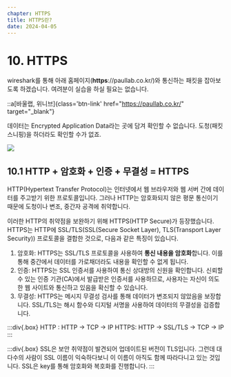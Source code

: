 ```yaml
---
chapter: HTTPS
title: HTTPS란?
date: 2024-04-05
---
```

# 10. HTTPS

wireshark를 통해 아래 홈페이지(**https**://paullab.co.kr/)와 통신하는 패킷을 잡아보도록 하겠습니다. 여려분이 실습을 하실 필요는 없습니다.

::a[바울랩, 위니브]{class='btn-link' href="https://paullab.co.kr/" target="\_blank"}

데이터는 Encrypted Application Data라는 곳에 담겨 확인할 수 없습니다. 도청(패킷 스니핑)을 하더라도 확인할 수가 없죠.

![](/images/basecamp-network/chapter10-1-1.png)

## 10.1 HTTP + 암호화 + 인증 + 무결성 = HTTPS

HTTP(Hypertext Transfer Protocol)는 인터넷에서 웹 브라우저와 웹 서버 간에 데이터를 주고받기 위한 프로토콜입니다. 그러나 HTTP는 암호화되지 않은 평문 통신이기 때문에 도청이나 변조, 중간자 공격에 취약합니다.

이러한 HTTP의 취약점을 보완하기 위해 HTTPS(HTTP Secure)가 등장했습니다. HTTPS는 HTTP에 SSL/TLS(SSL(Secure Socket Layer), TLS(Transport Layer Security)) 프로토콜을 결합한 것으로, 다음과 같은 특징이 있습니다.

1. 암호화: HTTPS는 SSL/TLS 프로토콜을 사용하여 **통신 내용을 암호화**합니다. 이를 통해 중간에서 데이터를 가로채더라도 내용을 확인할 수 없게 됩니다.
2. 인증: HTTPS는 SSL 인증서를 사용하여 통신 상대방의 신원을 확인합니다. 신뢰할 수 있는 인증 기관(CA)에서 발급받은 인증서를 사용하므로, 사용자는 자신이 의도한 웹 사이트와 통신하고 있음을 확신할 수 있습니다.
3. 무결성: HTTPS는 메시지 무결성 검사를 통해 데이터가 변조되지 않았음을 보장합니다. SSL/TLS는 해시 함수와 디지털 서명을 사용하여 데이터의 무결성을 검증합니다.

:::div{.box}
HTTP : HTTP → TCP → IP
HTTPS: HTTP → SSL/TLS → TCP → IP
:::

:::div{.box}
SSL은 보안 취약점이 발견되어 업데이트된 버전이 TLS입니다. 그런데 대다수의 사람이 SSL 이름이 익숙하다보니 이 이름이 아직도 함께 따라다니고 있는 것입니다. SSL은 key를 통해 암호화와 복호화를 진행합니다.
:::
